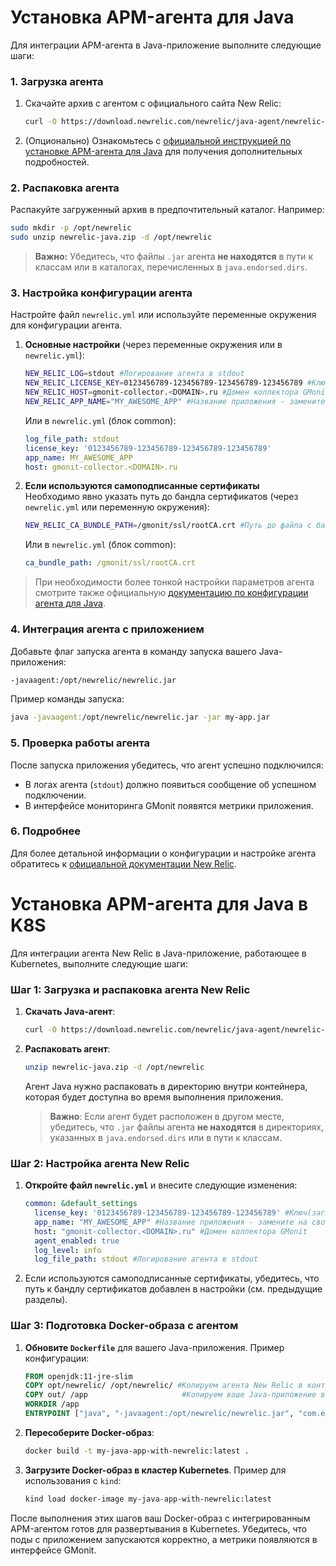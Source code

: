 # Установка APM-агента для Java

Для интеграции APM-агента в Java-приложение выполните следующие шаги:


### 1. **Загрузка агента**
1. Скачайте архив с агентом с официального сайта New Relic:

   ```bash
   curl -O https://download.newrelic.com/newrelic/java-agent/newrelic-agent/current/newrelic-java.zip
   ```

2. (Опционально) Ознакомьтесь с [официальной инструкцией по установке APM-агента для Java](https://docs.newrelic.com/install/java/) для получения дополнительных подробностей.



### 2. **Распаковка агента**
Распакуйте загруженный архив в предпочтительный каталог. Например:

```bash
sudo mkdir -p /opt/newrelic
sudo unzip newrelic-java.zip -d /opt/newrelic
```

> **Важно:** Убедитесь, что файлы `.jar` агента **не находятся** в пути к классам или в каталогах, перечисленных в `java.endorsed.dirs`.



### 3. **Настройка конфигурации агента**
Настройте файл `newrelic.yml` или используйте переменные окружения для конфигурации агента.

1. **Основные настройки** (через переменные окружения или в `newrelic.yml`):

   ```bash
   NEW_RELIC_LOG=stdout #Логирование агента в stdout
   NEW_RELIC_LICENSE_KEY=0123456789-123456789-123456789-123456789 #Ключ(заглушка, не меняем)
   NEW_RELIC_HOST=gmonit-collector.<DOMAIN>.ru #Домен коллектора GMonit
   NEW_RELIC_APP_NAME="MY_AWESOME_APP" #Название приложения - замените на своё
   ```
   Или в `newrelic.yml` (блок common):

   ```yaml
   log_file_path: stdout
   license_key: '0123456789-123456789-123456789-123456789'
   app_name: MY_AWESOME_APP
   host: gmonit-collector.<DOMAIN>.ru
   ```

2. **Если используются самоподписанные сертификаты**  
   Необходимо явно указать путь до бандла сертификатов (через `newrelic.yml` или переменную окружения):

   ```bash
   NEW_RELIC_CA_BUNDLE_PATH=/gmonit/ssl/rootCA.crt #Путь до файла с бандлом сертификатов
   ```
   Или в `newrelic.yml` (блок common):

   ```yaml
   ca_bundle_path: /gmonit/ssl/rootCA.crt
   ```

> При необходимости более тонкой настройки параметров агента смотрите также официальную [документацию по конфигурации агента для Java](https://docs.newrelic.com/docs/apm/agents/java-agent/configuration/java-agent-configuration-config-file/).


### 4. **Интеграция агента с приложением**
Добавьте флаг запуска агента в команду запуска вашего Java-приложения:

```bash
-javaagent:/opt/newrelic/newrelic.jar
```

Пример команды запуска:
```bash
java -javaagent:/opt/newrelic/newrelic.jar -jar my-app.jar
```

### 5. **Проверка работы агента**
После запуска приложения убедитесь, что агент успешно подключился:
- В логах агента (`stdout`) должно появиться сообщение об успешном подключении.
- В интерфейсе мониторинга GMonit появятся метрики приложения.


### 6. **Подробнее**
Для более детальной информации о конфигурации и настройке агента обратитесь к [официальной документации New Relic](https://docs.newrelic.com/docs/apm/agents/java-agent/configuration/java-agent-configuration-config-file/).


# Установка APM-агента для Java в K8S

Для интеграции агента New Relic в Java-приложение, работающее в Kubernetes, выполните следующие шаги:


### Шаг 1: Загрузка и распаковка агента New Relic

1. **Скачать Java-агент**:
   ```bash
   curl -O https://download.newrelic.com/newrelic/java-agent/newrelic-agent/current/newrelic-java.zip
   ```

2. **Распаковать агент**:
   ```bash
   unzip newrelic-java.zip -d /opt/newrelic
   ```
   Агент Java нужно распаковать в директорию внутри контейнера, которая будет доступна во время выполнения приложения.

   > **Важно**: Если агент будет расположен в другом месте, убедитесь, что `.jar` файлы агента **не находятся** в директориях, указанных в `java.endorsed.dirs` или в пути к классам.


### Шаг 2: Настройка агента New Relic

1. **Откройте файл `newrelic.yml`** и внесите следующие изменения:

   ```yaml
   common: &default_settings
     license_key: '0123456789-123456789-123456789-123456789' #Ключ(заглушка, не меняем)
     app_name: "MY_AWESOME_APP" #Название приложения - замените на своё
     host: "gmonit-collector.<DOMAIN>.ru" #Домен коллектора GMonit
     agent_enabled: true
     log_level: info
     log_file_path: stdout #Логирование агента в stdout
   ```

2. Если используются самоподписанные сертификаты, убедитесь, что путь к бандлу сертификатов добавлен в настройки (см. предыдущие разделы).


### Шаг 3: Подготовка Docker-образа с агентом

1. **Обновите `Dockerfile`** для вашего Java-приложения. Пример конфигурации:

   ```dockerfile
   FROM openjdk:11-jre-slim
   COPY opt/newrelic/ /opt/newrelic/ #Копируем агента New Relic в контейнер
   COPY out/ /app                     #Копируем ваше Java-приложение в контейнер
   WORKDIR /app
   ENTRYPOINT ["java", "-javaagent:/opt/newrelic/newrelic.jar", "com.example.HelloWorldServer"]
   ```

2. **Пересоберите Docker-образ**:
   ```bash
   docker build -t my-java-app-with-newrelic:latest .
   ```

3. **Загрузите Docker-образ в кластер Kubernetes**. Пример для использования с `kind`:
   ```bash
   kind load docker-image my-java-app-with-newrelic:latest
   ```

После выполнения этих шагов ваш Docker-образ с интегрированным APM-агентом готов для развертывания в Kubernetes. Убедитесь, что поды с приложением запускаются корректно, а метрики появляются в интерфейсе GMonit.
